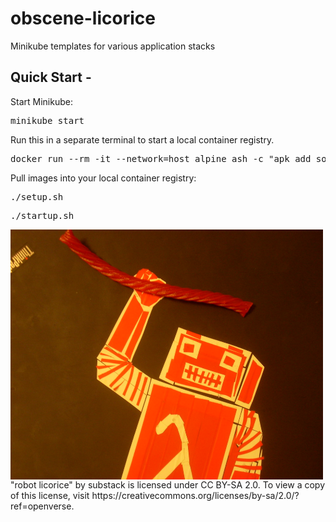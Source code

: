 # obscene-licorice
Minikube templates for various application stacks

## Quick Start -  
Start Minikube:
<pre>minikube start</pre>
Run this in a separate terminal to start a local container registry. 
<pre>docker run --rm -it --network=host alpine ash -c "apk add socat && socat TCP-LISTEN:5000,reuseaddr,fork TCP:$(minikube ip):5000"</pre>

Pull images into your local container registry: <pre>./setup.sh</pre>
<pre>./startup.sh</pre>



<img title="Lewd" alt="Alt text" src="/images/01.jpg" width="500" height="400" align="center">
 "robot licorice" by substack is licensed under CC BY-SA 2.0. To view a copy of this license, visit https://creativecommons.org/licenses/by-sa/2.0/?ref=openverse.

